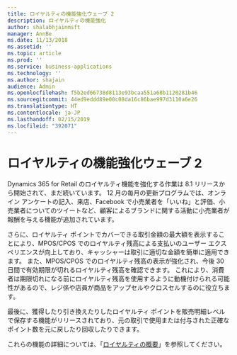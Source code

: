 ```yaml
---
title: ロイヤルティの機能強化ウェーブ 2
description: ロイヤルティの機能強化
author: shalabhjainmsft
manager: AnnBe
ms.date: 11/13/2018
ms.assetid: ''
ms.topic: article
ms.prod: ''
ms.service: business-applications
ms.technology: ''
ms.author: shajain
audience: Admin
ms.openlocfilehash: f5b2ed66738d8113e93bcaa551a68b1120281b46
ms.sourcegitcommit: 44ed9eddd89e00c08da16c86bae997d3110a6e26
ms.translationtype: HT
ms.contentlocale: ja-JP
ms.lasthandoff: 02/15/2019
ms.locfileid: "392071"
---
```

#  <a name="loyalty-enhancements-wave-2"></a>ロイヤルティの機能強化ウェーブ 2



Dynamics 365 for Retail のロイヤルティ機能を強化する作業は 8.1 リリースから開始されて、まだ続いています。 12 月の毎月の更新プログラムでは、オンライン アンケートの記入、来店、Facebook で小売業者を「いいね」と評価、小売業者についてのツイートなど、顧客によるブランドに関する活動に小売業者が報酬を与える機能が追加されています。 

さらに、ロイヤルティ ポイントでカバーできる取引金額の最大額を表示することにより、MPOS/CPOS でのロイヤルティ残高による支払いのユーザー エクスペリエンスが向上しており、キャッシャーは取引に適切な金額を簡単に適用できます。 また、MPOS/CPOS でのロイヤルティ残高の表示が強化され、今後 30 日間で有効期限が切れるロイヤルティ残高を確認できます。 これにより、消費者は期限切れになる前にロイヤルティ残高を使用するように動機付けられる可能性があるので、レジ係や店員が商品をアップセルやクロスセルするのに役立ちます。 

最後に、獲得したり引き換えたりしたロイヤルティ ポイントを販売明細レベルで保存する機能がリリースされており、元の取引で使用または付与された正確なポイント数を元に戻したり回収したりできます。 

これらの機能の詳細については、「[ロイヤルティの概要](https://docs.microsoft.com/dynamics365/unified-operations/retail/set-up-customer-loyalty-program)」を参照してください。
